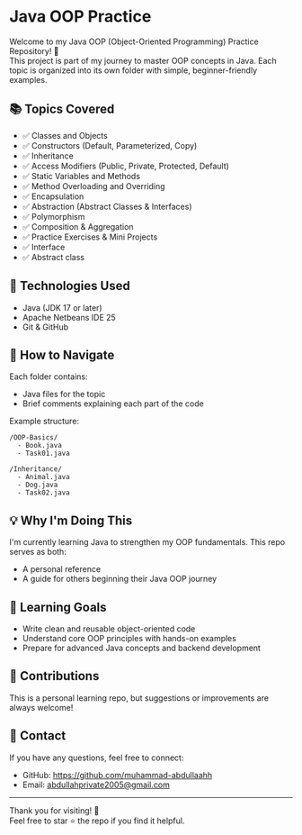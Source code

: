 
# Java OOP Practice

Welcome to my Java OOP (Object-Oriented Programming) Practice Repository! 🚀  
This project is part of my journey to master OOP concepts in Java. Each topic is organized into its own folder with simple, beginner-friendly examples.

## 📚 Topics Covered

- ✅ Classes and Objects  
- ✅ Constructors (Default, Parameterized, Copy)  
- ✅ Inheritance  
- ✅ Access Modifiers (Public, Private, Protected, Default)  
- ✅ Static Variables and Methods  
- ✅ Method Overloading and Overriding  
- ✅ Encapsulation  
- ✅ Abstraction (Abstract Classes & Interfaces)  
- ✅ Polymorphism  
- ✅ Composition & Aggregation  
- ✅ Practice Exercises & Mini Projects
- ✅ Interface
- ✅ Abstract class

## 🔧 Technologies Used

- Java (JDK 17 or later)
- Apache Netbeans IDE 25
- Git & GitHub

## 📁 How to Navigate

Each folder contains:
- Java files for the topic
- Brief comments explaining each part of the code

Example structure:
```
/OOP-Basics/
  - Book.java
  - Task01.java

/Inheritance/
  - Animal.java
  - Dog.java
  - Task02.java
```

## 💡 Why I'm Doing This

I'm currently learning Java to strengthen my OOP fundamentals. This repo serves as both:
- A personal reference
- A guide for others beginning their Java OOP journey

## 🧠 Learning Goals

- Write clean and reusable object-oriented code
- Understand core OOP principles with hands-on examples
- Prepare for advanced Java concepts and backend development

## 🤝 Contributions

This is a personal learning repo, but suggestions or improvements are always welcome!

## 📌 Contact

If you have any questions, feel free to connect:

- GitHub: https://github.com/muhammad-abdullaahh
- Email: abdullahprivate2005@gmail.com

---

Thank you for visiting! 🌟  
Feel free to star ⭐ the repo if you find it helpful.
